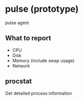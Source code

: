 # pulse (prototype)
pulse agent

## What to report

* CPU
* Disk
* Memory (include swap usage)
* Network

## procstat
Get detailed process information
